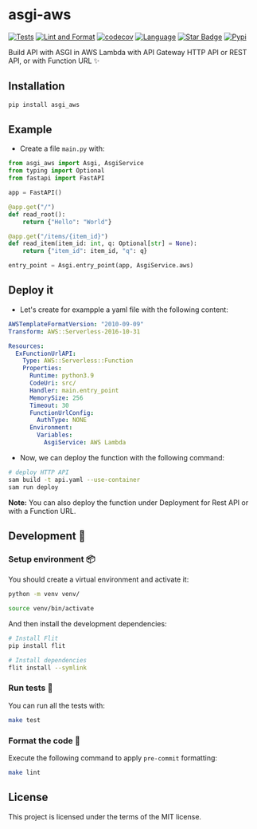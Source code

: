# asgi-aws

[![Tests](https://github.com/yezz123/asgi-aws/actions/workflows/test.yml/badge.svg)](https://github.com/yezz123/asgi-aws/actions/workflows/test.yml)
[![Lint and Format](https://github.com/yezz123/asgi-aws/actions/workflows/lint.yml/badge.svg)](https://github.com/yezz123/asgi-aws/actions/workflows/lint.yml)
[![codecov](https://codecov.io/gh/yezz123/asgi-aws/branch/main/graph/badge.svg?token=MTG51U77R2)](https://codecov.io/gh/yezz123/asgi-aws)
[![Language](https://img.shields.io/badge/Language-Python-green?style)](https://github.com/yezz123)
[![Star Badge](https://img.shields.io/static/v1?label=%F0%9F%8C%9F&message=If%20Useful&style=style=flatcolor=BC4E99)](https://github.com/yezz123/asgi-aws)
[![Pypi](https://img.shields.io/pypi/pyversions/asgi_aws.svg?color=%2334D058)](https://pypi.org/project/asgi_aws)

Build API with ASGI in AWS Lambda with API Gateway HTTP API or REST API, or with
Function URL ✨

## Installation

```sh
pip install asgi_aws
```

## Example

- Create a file `main.py` with:

```python
from asgi_aws import Asgi, AsgiService
from typing import Optional
from fastapi import FastAPI

app = FastAPI()

@app.get("/")
def read_root():
    return {"Hello": "World"}

@app.get("/items/{item_id}")
def read_item(item_id: int, q: Optional[str] = None):
    return {"item_id": item_id, "q": q}

entry_point = Asgi.entry_point(app, AsgiService.aws)
```

## Deploy it

- Let's create for exampple a yaml file with the following content:

```yaml
AWSTemplateFormatVersion: "2010-09-09"
Transform: AWS::Serverless-2016-10-31

Resources:
  ExFunctionUrlAPI:
    Type: AWS::Serverless::Function
    Properties:
      Runtime: python3.9
      CodeUri: src/
      Handler: main.entry_point
      MemorySize: 256
      Timeout: 30
      FunctionUrlConfig:
        AuthType: NONE
      Environment:
        Variables:
          AsgiService: AWS Lambda
```

- Now, we can deploy the function with the following command:

```sh
# deploy HTTP API
sam build -t api.yaml --use-container
sam run deploy
```

**Note:** You can also deploy the function under Deployment for Rest API or with
a Function URL.

## Development 🚧

### Setup environment 📦

You should create a virtual environment and activate it:

```bash
python -m venv venv/
```

```bash
source venv/bin/activate
```

And then install the development dependencies:

```bash
# Install Flit
pip install flit

# Install dependencies
flit install --symlink
```

### Run tests 🌝

You can run all the tests with:

```bash
make test
```

### Format the code 🍂

Execute the following command to apply `pre-commit` formatting:

```bash
make lint
```

## License

This project is licensed under the terms of the MIT license.

